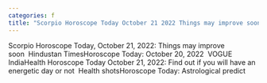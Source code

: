 ```yaml
---
categories: f
title: "Scorpio Horoscope Today October 21 2022 Things may improve soon  Hindustan Times"
---
```

Scorpio Horoscope Today, October 21, 2022: Things may improve soon&nbsp;&nbsp;Hindustan TimesHoroscope Today: October 20, 2022&nbsp;&nbsp;VOGUE IndiaHealth Horoscope Today October 21, 2022: Find out if you will have an energetic day or not&nbsp;&nbsp;Health shotsHoroscope Today: Astrological predict
